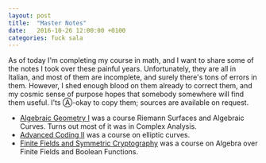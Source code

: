 ```yaml
---
layout: post
title:  "Master Notes"
date:   2016-10-26 12:00:00 +0100
categories: fuck sala
---
```


As of today I'm completing my course in math, and I want to share some of the
notes I took over these painful years.
Unfortunately, they are all in Italian, and most of them are incomplete, and surely
there's tons of errors in them.
However, I shed enough blood on them already to correct them, and my cosmic sense of purpose
hopes that somebody somewhere will find them useful.
I'ts Ⓐ-okay to copy them; sources are available on request.

- [Algebraic Geometry I](https://people.develer.com/~maker/scholar/notes/ag.pdf)
    was a course Riemann Surfaces and Algebraic Curves. Turns out most of
    it was in Complex Analysis.
- [Advanced Coding II](https://people.develer.com/~maker/scholar/notes/ac.pdf)
    was a course on elliptic curves.
- [Finite Fields and Symmetric Cryptography](https://people.develer.com/~maker/scholar/notes/ff.pdf)
   was a course on Algebra over Finite Fields and Boolean Functions.
